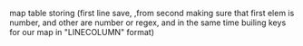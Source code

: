 map table storing
(first line save, ,from second making sure that first elem is number, and other are number or regex,
and in the same time builing keys for our map in "LINECOLUMN" format)